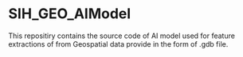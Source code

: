 # SIH_GEO_AIModel
This repositiry contains the source code of AI model used for feature extractions of from Geospatial data provide in the form of .gdb file.
